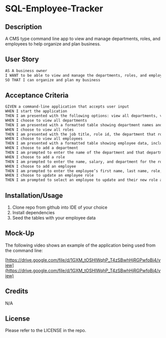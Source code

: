 # SQL-Employee-Tracker

## Description

A CMS type command line app to view and manage departments, roles, and employees to help organize and plan business.

## User Story

```md
AS A business owner
I WANT to be able to view and manage the departments, roles, and employees in my company
SO THAT I can organize and plan my business
```

## Acceptance Criteria

```md
GIVEN a command-line application that accepts user input
WHEN I start the application
THEN I am presented with the following options: view all departments, view all roles, view all employees, add a department, add a role, add an employee, and update an employee role
WHEN I choose to view all departments
THEN I am presented with a formatted table showing department names and department ids
WHEN I choose to view all roles
THEN I am presented with the job title, role id, the department that role belongs to, and the salary for that role
WHEN I choose to view all employees
THEN I am presented with a formatted table showing employee data, including employee ids, first names, last names, job titles, departments, salaries, and managers that the employees report to
WHEN I choose to add a department
THEN I am prompted to enter the name of the department and that department is added to the database
WHEN I choose to add a role
THEN I am prompted to enter the name, salary, and department for the role and that role is added to the database
WHEN I choose to add an employee
THEN I am prompted to enter the employee’s first name, last name, role, and manager, and that employee is added to the database
WHEN I choose to update an employee role
THEN I am prompted to select an employee to update and their new role and this information is updated in the database 
```

## Installation/Usage
1. Clone repo from github into IDE of your choice
2. Install dependencies
3. Seed the tables with your employee data

## Mock-Up

The following video shows an example of the application being used from the command line:

[https://drive.google.com/file/d/1GXM_tOSHlWqhP_T4zSBwhHjRGPwfoBj4/view](https://drive.google.com/file/d/1GXM_tOSHlWqhP_T4zSBwhHjRGPwfoBj4/view)


## Credits
N/A

## License

Please refer to the LICENSE in the repo.